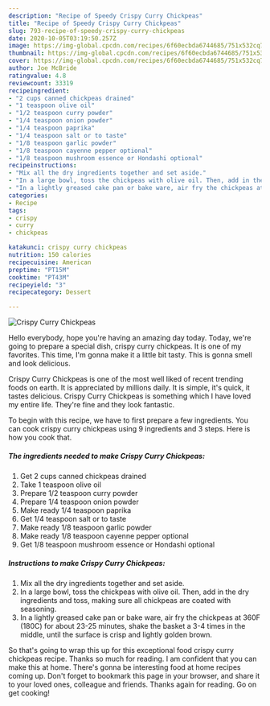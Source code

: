 ```yaml
---
description: "Recipe of Speedy Crispy Curry Chickpeas"
title: "Recipe of Speedy Crispy Curry Chickpeas"
slug: 793-recipe-of-speedy-crispy-curry-chickpeas
date: 2020-10-05T03:19:50.257Z
image: https://img-global.cpcdn.com/recipes/6f60ecbda6744685/751x532cq70/crispy-curry-chickpeas-recipe-main-photo.jpg
thumbnail: https://img-global.cpcdn.com/recipes/6f60ecbda6744685/751x532cq70/crispy-curry-chickpeas-recipe-main-photo.jpg
cover: https://img-global.cpcdn.com/recipes/6f60ecbda6744685/751x532cq70/crispy-curry-chickpeas-recipe-main-photo.jpg
author: Joe McBride
ratingvalue: 4.8
reviewcount: 33319
recipeingredient:
- "2 cups canned chickpeas drained"
- "1 teaspoon olive oil"
- "1/2 teaspoon curry powder"
- "1/4 teaspoon onion powder"
- "1/4 teaspoon paprika"
- "1/4 teaspoon salt or to taste"
- "1/8 teaspoon garlic powder"
- "1/8 teaspoon cayenne pepper optional"
- "1/8 teaspoon mushroom essence or Hondashi optional"
recipeinstructions:
- "Mix all the dry ingredients together and set aside."
- "In a large bowl, toss the chickpeas with olive oil. Then, add in the dry ingredients and toss, making sure all chickpeas are coated with seasoning."
- "In a lightly greased cake pan or bake ware, air fry the chickpeas at 360F (180C) for about 23-25 minutes, shake the basket a 3-4 times in the middle, until the surface is crisp and lightly golden brown."
categories:
- Recipe
tags:
- crispy
- curry
- chickpeas

katakunci: crispy curry chickpeas 
nutrition: 150 calories
recipecuisine: American
preptime: "PT15M"
cooktime: "PT43M"
recipeyield: "3"
recipecategory: Dessert

---
```



![Crispy Curry Chickpeas](https://img-global.cpcdn.com/recipes/6f60ecbda6744685/751x532cq70/crispy-curry-chickpeas-recipe-main-photo.jpg)

Hello everybody, hope you're having an amazing day today. Today, we're going to prepare a special dish, crispy curry chickpeas. It is one of my favorites. This time, I'm gonna make it a little bit tasty. This is gonna smell and look delicious.

Crispy Curry Chickpeas is one of the most well liked of recent trending foods on earth. It is appreciated by millions daily. It is simple, it's quick, it tastes delicious. Crispy Curry Chickpeas is something which I have loved my entire life. They're fine and they look fantastic.




To begin with this recipe, we have to first prepare a few ingredients. You can cook crispy curry chickpeas using 9 ingredients and 3 steps. Here is how you cook that.

<!--inarticleads1-->

##### The ingredients needed to make Crispy Curry Chickpeas:

1. Get 2 cups canned chickpeas drained
1. Take 1 teaspoon olive oil
1. Prepare 1/2 teaspoon curry powder
1. Prepare 1/4 teaspoon onion powder
1. Make ready 1/4 teaspoon paprika
1. Get 1/4 teaspoon salt or to taste
1. Make ready 1/8 teaspoon garlic powder
1. Make ready 1/8 teaspoon cayenne pepper optional
1. Get 1/8 teaspoon mushroom essence or Hondashi optional




<!--inarticleads2-->

##### Instructions to make Crispy Curry Chickpeas:

1. Mix all the dry ingredients together and set aside.
1. In a large bowl, toss the chickpeas with olive oil. Then, add in the dry ingredients and toss, making sure all chickpeas are coated with seasoning.
1. In a lightly greased cake pan or bake ware, air fry the chickpeas at 360F (180C) for about 23-25 minutes, shake the basket a 3-4 times in the middle, until the surface is crisp and lightly golden brown.




So that's going to wrap this up for this exceptional food crispy curry chickpeas recipe. Thanks so much for reading. I am confident that you can make this at home. There's gonna be interesting food at home recipes coming up. Don't forget to bookmark this page in your browser, and share it to your loved ones, colleague and friends. Thanks again for reading. Go on get cooking!
